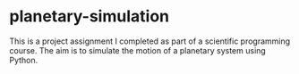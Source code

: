 # planetary-simulation
This is a project assignment I completed as part of a scientific programming course. The aim is to simulate the motion of a planetary system using Python.
